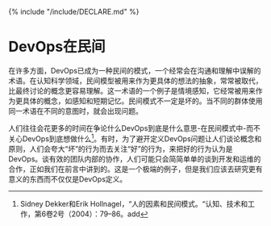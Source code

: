 {% include "/include/DECLARE.md" %}

# DevOps在民间

在许多方面，DevOps已成为一种民间的模式，一个经常会在沟通和理解中误解的术语。在认知科学领域，民间模型被用来作为更具体的想法的抽象，常常被取代，比最终讨论的概念更容易理解。这一术语的一个例子是情境感知，它经常被用来作为更具体的概念，如感知和短期记忆。民间模式不一定是坏的。当不同的群体使用同一术语在不同的意图时，就会出现问题。

人们往往会花更多的时间在争论什么DevOps到底是什么意思-在民间模式中-而不关心DevOps到底想做什么[^DevOps]。有时，为了避开定义DevOps问题让人们谈论概念和原则，人们会夸大“坏”的行为而去关注“好”的行为，来把好的行为认为是DevOps。谈有效的团队内部的协作，人们可能只会简简单单的谈到开发和运维的合作，正如我们在前言中讲到的。这是一个极端的例子，但是我们应该去研究更有意义的东西而不仅仅是DevOps定义。

[^DevOps]: Sidney Dekker和Erik Hollnagel，“人的因素和民间模式。“认知、技术和工作，第6卷2号（2004）：79–86。add
